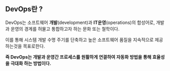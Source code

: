 
## DevOps란 ?

DevOps는 소프트웨어 **개발**(development)과 **IT운영**(operations)의 합성어로, 개발과 운영의 경계를 허물고 통합하고자 하는 문화 또는 철학이다.

이를 통해 시스템 개발 수명 주기를 단축하고 높은 소프트웨어 품질을 지속적으로 제공하는것을 목표로한다.

**즉 DevOps는 개발과 운영간 프로세스를 원활하게 연결하여 자동화 방법을 통해 효율성을 극대화 하는 방법이다.**
